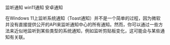 监听通知 win11通知 安卓通知




在Windows 11上监听系统通知（Toast通知）并不是一个简单的过程，因为微软并没有直接提供公开的API来监听通知中心的所有通知。然而，你可以通过一些方法来近似地监听到某些类型的系统通知，例如监听剪贴板变化，这可能会与某些通知有关联。

